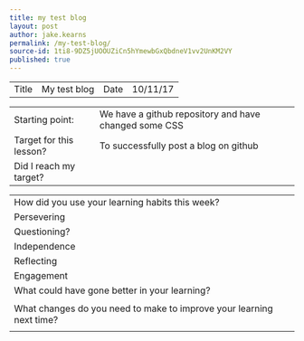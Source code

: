 ```yaml
---
title: my test blog
layout: post
author: jake.kearns
permalink: /my-test-blog/
source-id: 1ti8-9DZ5jUOOUZiCn5hYmewbGxQbdneV1vv2UnKM2VY
published: true
---
```

<table>
  <tr>
    <td>Title</td>
    <td>My test blog</td>
    <td>Date</td>
    <td>10/11/17</td>
  </tr>
</table>


<table>
  <tr>
    <td>Starting point:</td>
    <td>We have a github repository and have changed some CSS </td>
  </tr>
  <tr>
    <td>Target for this lesson?</td>
    <td>To successfully post a blog on github </td>
  </tr>
  <tr>
    <td>Did I reach my target? </td>
    <td></td>
  </tr>
</table>


<table>
  <tr>
    <td>How did you use your learning habits this week?</td>
    <td></td>
  </tr>
  <tr>
    <td>Persevering</td>
    <td></td>
  </tr>
  <tr>
    <td>Questioning?</td>
    <td></td>
  </tr>
  <tr>
    <td>Independence</td>
    <td></td>
  </tr>
  <tr>
    <td>Reflecting</td>
    <td></td>
  </tr>
  <tr>
    <td>Engagement</td>
    <td></td>
  </tr>
  <tr>
    <td>What could have gone better in your learning?</td>
    <td></td>
  </tr>
  <tr>
    <td></td>
    <td></td>
  </tr>
  <tr>
    <td>What changes do you need to make to improve your learning next time?</td>
    <td></td>
  </tr>
  <tr>
    <td></td>
    <td></td>
  </tr>
</table>



